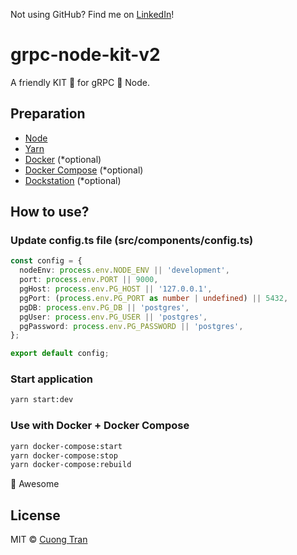 Not using GitHub? Find me on [LinkedIn](https://www.linkedin.com/in/cuong9/)!
# grpc-node-kit-v2

A friendly KIT 🧧 for gRPC 🤝 Node.

## Preparation

- [Node](https://nodejs.org/en/)
- [Yarn](https://yarnpkg.com/)
- [Docker](https://www.docker.com/) (*optional)
- [Docker Compose](https://docs.docker.com/compose/) (*optional)
- [Dockstation](https://dockstation.io/) (*optional)

## How to use?

### Update config.ts file (src/components/config.ts)

```typescript
const config = {
  nodeEnv: process.env.NODE_ENV || 'development',
  port: process.env.PORT || 9000,
  pgHost: process.env.PG_HOST || '127.0.0.1',
  pgPort: (process.env.PG_PORT as number | undefined) || 5432,
  pgDB: process.env.PG_DB || 'postgres',
  pgUser: process.env.PG_USER || 'postgres',
  pgPassword: process.env.PG_PASSWORD || 'postgres',
};

export default config;
```

### Start application

```sh
yarn start:dev
```

### Use with Docker + Docker Compose

```sh
yarn docker-compose:start
yarn docker-compose:stop
yarn docker-compose:rebuild
```

🙌 Awesome

## License

MIT © [Cuong Tran](https://github.com/103cuong)
